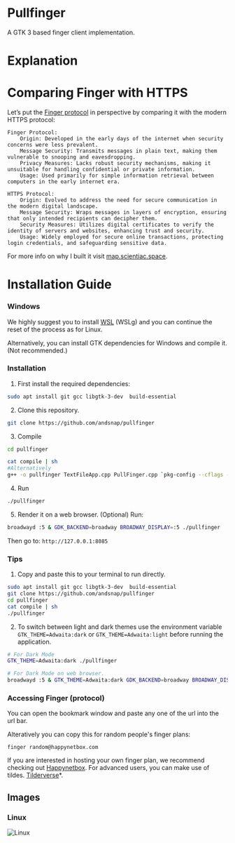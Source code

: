 # Pullfinger

A GTK 3 based finger client implementation.

# Explanation

# Comparing Finger with HTTPS

Let’s put the [Finger protocol](https://en.wikipedia.org/wiki/Finger_(protocol)) in perspective by comparing it with the modern HTTPS protocol:

    Finger Protocol:
        Origin: Developed in the early days of the internet when security concerns were less prevalent.
        Message Security: Transmits messages in plain text, making them vulnerable to snooping and eavesdropping.
        Privacy Measures: Lacks robust security mechanisms, making it unsuitable for handling confidential or private information.
        Usage: Used primarily for simple information retrieval between computers in the early internet era.

    HTTPS Protocol:
        Origin: Evolved to address the need for secure communication in the modern digital landscape.
        Message Security: Wraps messages in layers of encryption, ensuring that only intended recipients can decipher them.
        Security Measures: Utilizes digital certificates to verify the identity of servers and websites, enhancing trust and security.
        Usage: Widely employed for secure online transactions, protecting login credentials, and safeguarding sensitive data.

For more info on why I built it visit [map.scientiac.space](https://map.scientiac.space/thoughts/gtk-finger-client/).

# Installation Guide

### Windows

We highly suggest you to install [WSL](https://learn.microsoft.com/en-us/windows/wsl/install) (WSLg) and you can continue the reset of the process as for Linux.

Alternatively, you can install GTK dependencies for Windows and compile it. (Not recommended.)

### Installation

1. First install the required dependencies:
```bash
sudo apt install git gcc libgtk-3-dev  build-essential
```
2. Clone this repository.
```bash
git clone https://github.com/andsnap/pullfinger
```

3. Compile

```bash
cd pullfinger

cat compile | sh
#Alternatively 
g++ -o pullfinger TextFileApp.cpp PullFinger.cpp `pkg-config --cflags --libs gtk+-3.0`
```
4. Run
```bash
./pullfinger
```

5. Render it on a web browser. (Optional)
Run:
```bash
broadwayd :5 & GDK_BACKEND=broadway BROADWAY_DISPLAY=:5 ./pullfinger
```
Then go to: `http://127.0.0.1:8085`


### Tips

1. Copy and paste this to your terminal to run directly.
```bash
sudo apt install git gcc libgtk-3-dev  build-essential
git clone https://github.com/andsnap/pullfinger
cd pullfinger
cat compile | sh
./pullfinger
```

2. To switch between light and dark themes use the environment variable `GTK_THEME=Adwaita:dark` or `GTK_THEME=Adwaita:light` before running the application.
```bash
# For Dark Mode
GTK_THEME=Adwaita:dark ./pullfinger

# For Dark Mode on web browser.
broadwayd :5 & GTK_THEME=Adwaita:dark GDK_BACKEND=broadway BROADWAY_DISPLAY=:5 ./pullfinger
```

### Accessing Finger (protocol)
You can open the bookmark window and paste any one of the url into the url bar.

Alteratively you can copy this for random people's finger plans:
```
finger random@happynetbox.com
```

If you are interested in hosting your own finger plan, we recommend checking out [Happynetbox](https://happynetbox.com/).
For advanced users, you can make use of tildes. [Tilderverse](https://tildeverse.org)*.

## Images

### Linux
![Linux](image.png)

